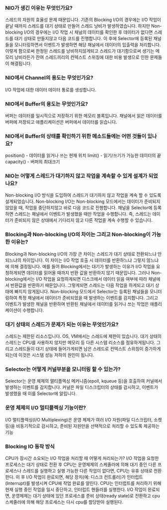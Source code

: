 ### NIO가 생긴 이유는 무엇인가요?
스레드의 자원의 효율성 문제 때문입니다.
기존의 Blocking I/O의 경우에는 I/O 작업이 끝날 때까지 스레드를 대기 상태로 만들어 스레드 낭비가 발생하였습니다.
하지만 Non-blocking I/O의 경우에는 I/O 작업 시 채널의 데이터를 확인한 후 데이터가 없다면 스레드를 대기 상태로 만들지않고 다음 코드를 진행합니다.
이 후에 Selector에 등록된 채널들을 모니터링하면서 이벤트가 발생하면 해당 채널에서 데이터의 입출력을 처리합니다. 
이렇게 함으로써 한정된 스레드를 낭비하지않게되고 스레드가 대기함으로써 생기는 메모리 낭비라든가 잔여 스레드끼리의 컨텍스트 스위칭에 대한 비용 발생으로 인한 문제들이 해결됩니다.

###  NIO에서 Channel의 용도는 무엇인가요?
I/O 작업에 대한 데이터 데이터 통로를 생성합니다.

###  NIO에서 Buffer의 용도는 무엇인가요?
버퍼는 데이터를 일시적으로 저장하기 위한 메모리 블록입니다.
채널에서 읽은 데이터를 버퍼에 저장되고 애플리케이션은 버퍼에서 데이터를 읽습니다.

###  NIO에서 Buffer의 상태를 확인하기 위한 메소드들에는 어떤 것들이 있나요?
position() - 데이터를 읽거나 쓰는 현재 위치
limit() - 읽기/쓰기가 가능한 데이터의 끝
capacity() - 버퍼의 최대크기

###  NIO는 어떻게 스레드가 대기하지 않고 작업을 계속할 수 있게 설계가 되었나요?
Non-blocking I/O 방식을 도입하여 스레드가 대기하지 않고 작업을 계속 할 수 있도록 설계되었습니다.
Non-blocking I/O는 Non-blocking 모드에서는 데이터가 준비되지 않았을 때, 작업을 중단하지않고 바로 다음 코드로 진행합니다.
채널을 Selector에 등록하면 스레드는 채널에서 이벤트가 발생했을 때만 작업을 수행합니다. 즉, 스레드는 데이터가 준비되지 않은 상태에서 기다리지 않고 다른 작업을 계속 수행할 수 있습니다.

### Blocking과 Non-blocking I/O의 차이는 그리고 Non-blocking이 가능한 이유는?
Blocking과 Non-blocking I/O의 가장 큰 차이는 스레드가 대기 상태로 전환되느냐 안 되느냐의 차이입니다. 이 차이는 I/O 작업 호출 시 데이터를 반환하느냐 그렇지 않느냐에 의해 결정됩니다.
예를 들어 Blocking에서는 대기가 발생하는 이유가 I/O 작업을 요청하게되면 데이터를 읽어올 때까지 반환 값을 반환하지 않기 때문입니다.
그러나 Non-blocking에서는 I/O 작업을 요청하게되면 디스크에서 데이터 읽음 여부에 따라 채널에서 반환값을 반환하기 때문입니다.
그렇게되면 스레드는 다음 작업을 하게되고 대기 상태에 빠지지 않게됩니다.
Non-blocking 모드에서 Selector는 등록된 채널들을 모니터링하여 특정 채널에서 데이터가 준비되었을 때 발생하는 이벤트를 감지합니다. 
그리고 이벤트가 발생한 채널을 반환하며 반환된 채널에서 데이터를 읽거나 쓰는 작업은 애플리케이션이 수행합니다.

### 대기 상태의 스레드가 문제가 되는 이유는 무엇인가요?
스레드는 제한된 리소스입니다. OS, VM에서는 스레드에 제한이 있습니다.
대기 상태의 스레드는 CPU를 사용하지 않지만 메모리 등 다른 시스템 리소스를 점유하게됩니다. 
그리고 스레드들이 대기 상태에 들어가게되면 남은 스레드로 컨텍스트 스위칭이 증가하게되는데 이것은 시스템 성능 저하의 원인이 됩니다. 

### Selector는 어떻게 커널부분을 모니터링 할 수 있는가?
Selector는 운영 체제의 멀티플렉싱 메커니즘(epoll, kqueue 등)을 호출하여 커널에서 발생하는 이벤트를 감지합니다.
커널은 파일 디스크립터의 상태를 감시하고, 이벤트가 발생했을 때 이를 Selector에 알립니다.

### 운영 체제의 I/O 멀티플렉싱 기능이란?
I/O 멀티플렉싱(I/O Multiplexing)은 운영 체제가 여러 I/O 자원(파일 디스크립터, 소켓 등)을 비동기적으로 감시하고, 준비된 자원만을 선택적으로 처리할 수 있도록 제공하는 기능

### Blocking IO 동작 방식
CPU가 장시간 소요되는 I/O 작업을 처리할 때 어떻게 처리되는가?
I/O 작업을 요청한 프로세스는 대기 상태로 전환 후 CPU는 운영체제의 스케줄러에 의해 대기 중인 다른 프로세스나 스레드를 실행하고 실행 가능한 다른 작업이 없다면, CPU는 유휴 상태로 전환한다. 이 후 I/O 작업이 완료되면, 해당 장치(예: 디스크 컨트롤러)가 인터럽트(Interrupt)를 발생시켜 CPU에 작업 완료를 알린다. CPU는 인터럽트를 처리하기 위해 현재 실행 중인 작업을 일시 중단하고, 인터럽트 핸들러를 실행한다. I/O 작업이 완료되면, 운영체제는 대기 상태에 있던 프로세스를 준비 상태(ready state)로 전환하고 cpu 스케줄러에 의해 해당 프로세스는 다시 cpu를 할당받아 실행된다.   
